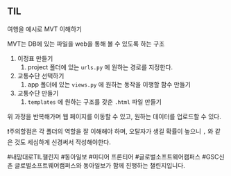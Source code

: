 ## TIL

여행을 예시로 MVT 이해하기

MVT는 DB에 있는 파일을 web을 통해 볼 수 있도록 하는 구조

1. 이정표 만들기
    1. project 폴더에 있는 `urls.py` 에 원하는 경로를 지정한다.
2. 교통수단 선택하기
    1. app 폴더에 있는 `views.py` 에 원하는 동작을 이행할 함수 만들기
3. 교통수단 만들기
    1. `templates` 에 원하는 구조를 갖춘 `.html` 파일 만들기

위 과정을 반복해가며 웹 페이지를 이동할 수 있고, 원하는 데이터를 업로드할 수 있다.

❗주의할점은 각 폴더의 역할을 잘 이해해야 하며, 오탈자가 생길 확률이 높으니 `,` 와 같은 것도 세심하게 신경써서 작성해야한다.

#내맘대로TIL챌린지 #동아일보 #미디어 프론티어 #글로벌소프트웨어캠퍼스 #GSC신촌
글로벌소프트웨어캠퍼스와 동아일보가 함께 진행하는 챌린지입니다. 